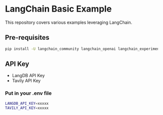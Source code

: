 # LangChain Basic Example

This repository covers various examples leveraging LangChain.

## Pre-requisites

```bash 
pip install -U langchain_community langchain_openai langchain_experimental matplotlib wikipedia
```

## API Key

- LangDB API Key
- Tavily API Key

### Put in your .env file
```bash
LANGDB_API_KEY=xxxxx
TAVILY_API_KEY=xxxxx
```